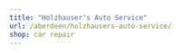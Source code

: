 ```yaml
---
title: "Holzhauser's Auto Service"
url: /aberdeen/holzhausers-auto-service/
shop: car repair
---
```

